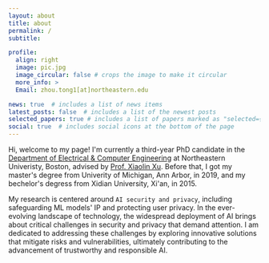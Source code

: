 ```yaml
---
layout: about
title: about
permalink: /
subtitle: 

profile:
  align: right
  image: pic.jpg
  image_circular: false # crops the image to make it circular
  more_info: >
  Email: zhou.tong1[at]northeastern.edu 

news: true  # includes a list of news items
latest_posts: false  # includes a list of the newest posts
selected_papers: true # includes a list of papers marked as "selected={true}"
social: true  # includes social icons at the bottom of the page
---
```


Hi, welcome to my page! I'm currently a third-year PhD candidate in the [Department of Electrical & Computer Engineering](https://ece.northeastern.edu/coe-research/research-areas/) at Northeastern Univeristy, Boston, advised by [Prof. Xiaolin Xu](https://www.xiaolinxu.com/). Before that, I got my master's degree from Univerity of Michigan, Ann Arbor, in 2019, and my bechelor's degress from Xidian University, Xi'an, in 2015. 

My research is centered around `AI security and privacy`, including safeguarding ML models' IP and protecting user privacy. In the ever-evolving landscape of technology, the widespread deployment of AI brings about critical challenges in security and privacy that demand attention. I am dedicated to addressing these challenges by exploring innovative solutions that mitigate risks and vulnerabilities, ultimately contributing to the advancement of trustworthy and responsible AI. 